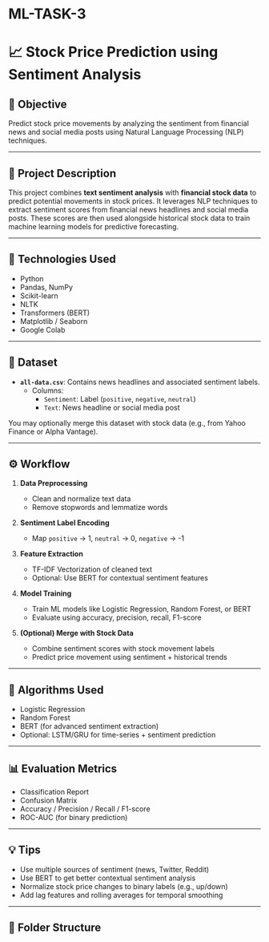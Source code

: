 # ML-TASK-3
# 📈 Stock Price Prediction using Sentiment Analysis

## 🚀 Objective
Predict stock price movements by analyzing the sentiment from financial news and social media posts using Natural Language Processing (NLP) techniques.

---

## 📝 Project Description

This project combines **text sentiment analysis** with **financial stock data** to predict potential movements in stock prices. It leverages NLP techniques to extract sentiment scores from financial news headlines and social media posts. These scores are then used alongside historical stock data to train machine learning models for predictive forecasting.

---

## 🧰 Technologies Used

- Python
- Pandas, NumPy
- Scikit-learn
- NLTK
- Transformers (BERT)
- Matplotlib / Seaborn
- Google Colab

---

## 📂 Dataset

- **`all-data.csv`**: Contains news headlines and associated sentiment labels.
  - Columns:
    - `Sentiment`: Label (`positive`, `negative`, `neutral`)
    - `Text`: News headline or social media post

You may optionally merge this dataset with stock data (e.g., from Yahoo Finance or Alpha Vantage).

---

## ⚙️ Workflow

1. **Data Preprocessing**
   - Clean and normalize text data
   - Remove stopwords and lemmatize words

2. **Sentiment Label Encoding**
   - Map `positive` → 1, `neutral` → 0, `negative` → -1

3. **Feature Extraction**
   - TF-IDF Vectorization of cleaned text
   - Optional: Use BERT for contextual sentiment features

4. **Model Training**
   - Train ML models like Logistic Regression, Random Forest, or BERT
   - Evaluate using accuracy, precision, recall, F1-score

5. **(Optional) Merge with Stock Data**
   - Combine sentiment scores with stock movement labels
   - Predict price movement using sentiment + historical trends

---

## 🧠 Algorithms Used

- Logistic Regression
- Random Forest
- BERT (for advanced sentiment extraction)
- Optional: LSTM/GRU for time-series + sentiment prediction

---

## 📊 Evaluation Metrics

- Classification Report
- Confusion Matrix
- Accuracy / Precision / Recall / F1-score
- ROC-AUC (for binary prediction)

---

## 💡 Tips

- Use multiple sources of sentiment (news, Twitter, Reddit)
- Use BERT to get better contextual sentiment analysis
- Normalize stock price changes to binary labels (e.g., up/down)
- Add lag features and rolling averages for temporal smoothing

---

## 📁 Folder Structure

